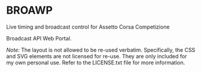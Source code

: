 # BROAWP
Live timing and broadcast control for Assetto Corsa Competizione

Broadcast API Web Portal.

*Note:* The layout is not allowed to be re-used verbatim. Specifically, the CSS and SVG elements
are not licensed for re-use. They are only included for my own personal use. Refer to the
LICENSE.txt file for more information.
